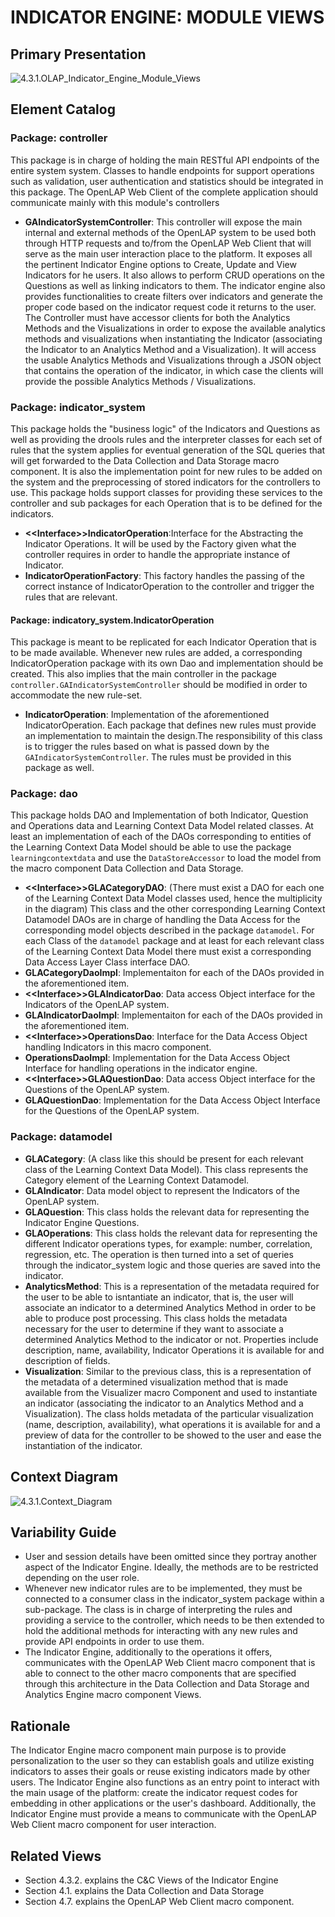 # INDICATOR ENGINE: MODULE VIEWS

## Primary Presentation
![4.3.1.OLAP_Indicator_Engine_Module_Views](../4.Views/4.3.1.OLAP_Indicator_Engine_Module_Views.png)

## Element Catalog

### Package: controller
This package is in charge of holding the main RESTful API endpoints of the entire system system. Classes to handle endpoints for support operations such as validation, user authentication and statistics should be integrated in this package. The OpenLAP Web Client of the complete application should communicate mainly with this module's controllers
* **GAIndicatorSystemController**: This controller will expose the main internal and external methods of the OpenLAP system to be used both through HTTP requests and to/from the OpenLAP Web Client that will serve as the main user interaction place to the platform. It exposes all the pertinent Indicator Engine options to Create, Update and View Indicators for he users. It also allows to perform CRUD operations on the Questions as well as linking indicators to them. The indicator engine also provides functionalities to create filters over indicators and generate the proper code based on the indicator request code it returns to the user. The Controller must have accessor clients for both the Analytics Methods and the Visualizations in order to expose the available analytics methods and visualizations when instantiating the Indicator (associating the Indicator to an Analytics Method and a Visualization). It will access the usable Analytics Methods and Visualizations through a JSON object that contains the operation of the indicator, in which case the clients will provide the possible Analytics Methods / Visualizations.

### Package: indicator_system
This package holds the "business logic" of the Indicators and Questions as well as providing the drools rules and the interpreter classes for each set of rules that the system applies for eventual generation of the SQL queries that will get forwarded to the Data Collection and Data Storage macro component. It is also the implementation point for new rules to be added on the system and the preprocessing of stored indicators for the controllers to use. This package holds support classes for providing these services to the controller and sub packages for each Operation that is to be defined for the indicators.

*  **&#60;&#60;Interface&#62;&#62;IndicatorOperation**:Interface for the Abstracting the Indicator Operations. It will be used by the Factory given what the controller requires in order to handle the appropriate instance of Indicator.
* **IndicatorOperationFactory**: This factory handles the passing of the correct instance of IndicatorOperation to the controller and trigger the rules that are relevant.

#### Package: indicatory_system.IndicatorOperation
This package is meant to be replicated for each Indicator Operation that is to be made available. Whenever new rules are added, a corresponding IndicatorOperation package with its own Dao and implementation should be created. This also implies that the main controller in the package `controller.GAIndicatorSystemController` should be modified in order to accommodate the new rule-set.
* **IndicatorOperation**: Implementation of the aforementioned IndicatorOperation. Each package that defines new rules must provide an implementation to maintain the design.The responsibility of this class is to trigger the rules based on what is passed down by the `GAIndicatorSystemController`. The rules must be provided in this package as well.

### Package: dao
This package holds DAO and Implementation of both Indicator, Question and Operations data and Learning Context Data Model related classes. At least an implementation of each of the DAOs corresponding to entities of the Learning Context Data Model should be able to use the package `learningcontextdata` and use the `DataStoreAccessor` to load the model from the macro component Data Collection and Data Storage.

* **&#60;&#60;Interface&#62;&#62;GLACategoryDAO**: (There must exist a DAO for each one of the Learning Context Data Model classes used, hence the multiplicity in the diagram) This class and the other corresponding Learning Context Datamodel DAOs are in charge of handling the Data Access for the corresponding model objects described in the package `datamodel`. For each Class of the `datamodel` package and at least for each relevant class of the Learning Context Data Model there must exist a corresponding Data Access Layer Class interface DAO.
* **GLACategoryDaoImpl**: Implementaiton for each of the DAOs provided in the aforementioned item.
* **&#60;&#60;Interface&#62;&#62;GLAIndicatorDao**: Data access Object interface for the Indicators of the OpenLAP system.
* **GLAIndicatorDaoImpl**: Implementaiton for each of the DAOs provided in the aforementioned item.
* **&#60;&#60;Interface&#62;&#62;OperationsDao**: Interface for the Data Access Object handling Indicators in this macro component.
* **OperationsDaoImpl**: Implementation for the Data Access Object Interface for handling operations in the indicator engine.
* **&#60;&#60;Interface&#62;&#62;GLAQuestionDao**: Data access Object interface for the Questions of the OpenLAP system.
* **GLAQuestionDao**: Implementation for the Data Access Object Interface for the Questions of the OpenLAP system.

### Package: datamodel
* **GLACategory**: (A class like this should be present for each relevant class of the Learning Context Data Model). This class represents the Category element of the Learning Context Datamodel.
* **GLAIndicator**: Data model object to represent the Indicators of the OpenLAP system.
* **GLAQuestion**: This class holds the relevant data for representing the Indicator Engine Questions.
* **GLAOperations**: This class holds the relevant data for representing the different Indicator operations types, for example: number, correlation, regression, etc. The operation is then turned into a set of queries through the indicator_system logic and those queries are saved into the indicator.
* **AnalyticsMethod**: This is a representation of the metadata required for the user to be able to isntantiate an indicator, that is, the user will associate an indicator to a determined Analytics Method in order to be able to produce post processing. This class holds the metadata necessary for the user to determine if they want to associate a determined Analytics Method to the indicator or not. Properties include description, name, availability, Indicator Operations it is available for and description of fields.
* **Visualization**: Similar to the previous class, this is a representation of the metadata of a determined visualization method that is made available from the Visualizer macro Component and used to instantiate an indicator (associating the indicator to an Analytics Method and a Visualization). The class holds metadata of the particular visualization (name, description, availability), what operations it is available for and a preview of data for the controller to be showed to the user and ease the instantiation of the indicator.

## Context Diagram
![4.3.1.Context_Diagram](../4.Views/4.3.1.Context_Diagram.png)

## Variability Guide

* User and session details have been omitted since they portray another aspect of the Indicator Engine. Ideally, the methods are to be restricted depending on the user role.
* Whenever new indicator rules are to be implemented, they must be connected to a consumer class in the indicator_system package within a sub-package. The class is in charge of interpreting the rules and providing a service to the controller, which needs to be then extended to hold the additional methods for interacting with any new rules and provide API endpoints in order to use them.
* The Indicator Engine, additionally to the operations it offers, communicates with the OpenLAP Web Client macro component that is able to connect to the other macro components that are specified through this architecture in the Data Collection and Data Storage and Analytics Engine macro component Views.

## Rationale
The Indicator Engine macro component main purpose is to provide personalization to the user so they can establish goals and utilize existing indicators to asses their goals or reuse existing indicators made by other users. The Indicator Engine also functions as an entry point to interact with the main usage of the platform: create the indicator request codes for embedding in other applications or the user's dashboard.
Additionally, the Indicator Engine must provide a means to communicate with the OpenLAP Web Client macro component for user interaction.

## Related Views

* Section 4.3.2. explains the C&C Views of the Indicator Engine
* Section 4.1. explains the Data Collection and Data Storage
* Section 4.7. explains the OpenLAP Web Client macro component.
